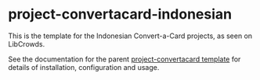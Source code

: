 # project-convertacard-indonesian

This is the template for the Indonesian Convert-a-Card projects, as seen on LibCrowds.

See the documentation for the parent 
[project-convertacard template](https://github.com/LibCrowds/project-convertacard)
for details of installation, configuration and usage.